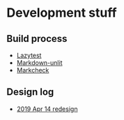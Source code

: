 # Development stuff


## Build process
- [Lazytest](https://github.com/spencertipping/lazytest)
- [Markdown-unlit](https://github.com/spencertipping/markdown-unlit)
- [Markcheck](https://github.com/spencertipping/markcheck)


## Design log
- [2019 Apr 14 redesign](9414-redesign.md)
